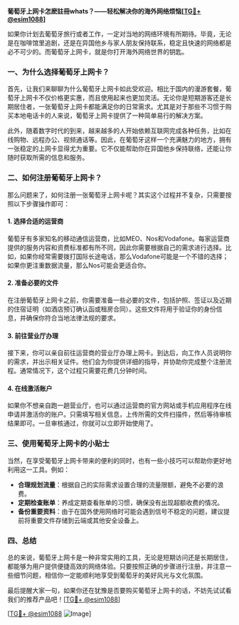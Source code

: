 **葡萄牙上网卡怎麽註冊whats？——轻松解决你的海外网络烦恼[[TG💪+ @esim1088](https://t.me/s/esim1088)]**

如果你计划去葡萄牙旅行或者工作，一定对当地的网络环境有所期待。毕竟，无论是在咖啡馆里追剧，还是在异国他乡与家人朋友保持联系，稳定且快速的网络都是必不可少的。而葡萄牙上网卡，就是你打开海外网络世界的钥匙。

### 一、为什么选择葡萄牙上网卡？

首先，让我们来聊聊为什么葡萄牙上网卡如此受欢迎。相比于国内的漫游套餐，葡萄牙上网卡不仅价格更实惠，而且使用起来也更加灵活。无论你是短期游客还是长期居住者，一张葡萄牙上网卡都能满足你的日常需求。尤其是对于那些不习惯于购买本地电话卡的人来说，葡萄牙上网卡提供了一种简单易行的解决方案。

此外，随着数字时代的到来，越来越多的人开始依赖互联网完成各种任务，比如在线购物、远程办公、视频通话等。因此，在葡萄牙这样一个充满魅力的地方，拥有一张稳定的上网卡显得尤为重要。它不仅能帮助你在异国他乡保持联络，还能让你随时获取所需的信息和服务。

### 二、如何注册葡萄牙上网卡？

那么问题来了，如何注册一张葡萄牙上网卡呢？其实这个过程并不复杂，只需要按照以下步骤操作即可：

#### 1. 选择合适的运营商

葡萄牙有多家知名的移动通信运营商，比如MEO、Nos和Vodafone。每家运营商提供的服务内容和资费标准都有所不同，因此你需要根据自己的需求进行选择。比如，如果你经常需要拨打国际长途电话，那么Vodafone可能是一个不错的选择；如果你更注重数据流量，那么Nos可能会更适合你。

#### 2. 准备必要的文件

在注册葡萄牙上网卡之前，你需要准备一些必要的文件，包括护照、签证以及近期的住宿证明（如酒店预订确认函或租房合同）。这些文件将用于验证你的身份信息，并确保你符合当地法律法规的要求。

#### 3. 前往营业厅办理

接下来，你可以亲自前往运营商的营业厅办理上网卡。到达后，向工作人员说明你的需求，并出示相关证件。他们会为你提供详细的指导，并协助你完成整个注册流程。通常情况下，这个过程只需要花费几分钟时间。

#### 4. 在线激活账户

如果你不想亲自跑一趟营业厅，也可以通过运营商的官方网站或手机应用程序在线申请并激活你的账户。只需填写相关信息，上传所需的文件扫描件，然后等待审核结果即可。一旦审核通过，你就可以立即开始使用了。

### 三、使用葡萄牙上网卡的小贴士

当然，在享受葡萄牙上网卡带来的便利的同时，也有一些小技巧可以帮助你更好地利用这一工具。例如：

- **合理规划流量**：根据自己的实际需求设置合理的流量限额，避免不必要的浪费。
- **定期检查账单**：养成定期查看账单的习惯，确保没有出现超额收费的情况。
- **备份重要资料**：由于在国外使用网络时可能会遇到信号不稳定的问题，建议提前将重要文件存储到云端或其他安全设备上。

### 四、总结

总的来说，葡萄牙上网卡是一种非常实用的工具，无论是短期访问还是长期居住，都能够为用户提供便捷高效的网络体验。只要按照正确的步骤进行注册，并注意一些细节问题，相信你一定能顺利地享受到葡萄牙的美好风光与文化氛围。

最后提醒大家一句，如果你还在犹豫是否要购买葡萄牙上网卡的话，不妨先试试看我们的推荐产品吧！[[TG💪+ @esim1088](https://t.me/s/esim1088)]

[[TG💪+ @esim1088](https://t.me/s/esim1088) ![Image](https://i.postimg.cc/4NQfJmqS/Snipaste-2025-05-13-00-14-12.png)]